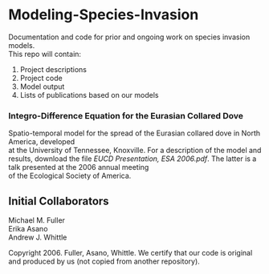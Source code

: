 # Modeling-Species-Invasion

Documentation and code for prior and ongoing work on species invasion models.  
This repo will contain:

1. Project descriptions
2. Project code
3. Model output
4. Lists of publications based on our models

### Integro-Difference Equation for the Eurasian Collared Dove

Spatio-temporal model for the spread of the Eurasian collared dove in North America, developed  
at the University of Tennessee, Knoxville. For a description of the model and results, download the 
file *EUCD Presentation, ESA 2006.pdf*. The latter is a talk presented at the 2006 annual meeting   
of the Ecological Society of America.

## Initial Collaborators

Michael M. Fuller  
Erika Asano  
Andrew J. Whittle

Copyright 2006. Fuller, Asano, Whittle.
We certify that our code is original and produced by us (not copied from another repository).
